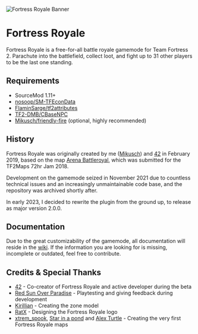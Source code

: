 ![Fortress Royale Banner](https://user-images.githubusercontent.com/25514044/103442158-f87efb00-4c53-11eb-9dfa-80fa82685c65.png)

# Fortress Royale

Fortress Royale is a free-for-all battle royale gamemode for Team Fortress 2. Parachute into the battlefield, collect loot, and fight up to 31 other players to be the last one standing.

## Requirements

* SourceMod 1.11+
* [nosoop/SM-TFEconData](https://github.com/nosoop/SM-TFEconData)
* [FlaminSarge/tf2attributes](https://github.com/FlaminSarge/tf2attributes)
* [TF2-DMB/CBaseNPC](https://github.com/TF2-DMB/CBaseNPC)
* [Mikusch/friendly-fire](https://github.com/Mikusch/friendly-fire) (optional, highly recommended)

## History

Fortress Royale was originally created by me ([Mikusch](https://github.com/Mikusch)) and [42](https://github.com/FortyTwoFortyTwo) in February 2019, based on the
map [Arena Battleroyal](https://tf2maps.net/downloads/arena-battleroyal.6843/), which was submitted for the TF2Maps 72hr Jam 2018.

Development on the gamemode seized in November 2021 due to countless technical issues and an increasingly unmaintainable code base, and the repository was archived shortly after.

In early 2023, I decided to rewrite the plugin from the ground up, to release as major version 2.0.0.

## Documentation

Due to the great customizability of the gamemode, all documentation will reside in the [wiki](https://github.com/Mikusch/fortress-royale/wiki). If the information you are looking for is missing, incomplete or outdated, feel free to
contribute.

## Credits & Special Thanks

* [42](https://github.com/FortyTwoFortyTwo) - Co-creator of Fortress Royale and active developer during the beta
* [Red Sun Over Paradise](https://redsun.tf) - Playtesting and giving feedback during development
* [Kirillian](https://github.com/KirillianAmu) - Creating the zone model
* [RatX](https://steamcommunity.com/profiles/76561198058574997) - Designing the Fortress Royale logo
* [xtrem_spook](https://github.com/Xtremspook), [Star in a pond](https://github.com/StarInAPond) and [Alex Turtle](https://github.com/Alex-Turtle) - Creating the very first Fortress Royale maps
